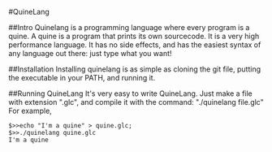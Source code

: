 #QuineLang

##Intro
Quinelang is a programming language where every program is a quine. A quine is a program that prints its own sourcecode. It is a very high performance language. It has no side effects, and has the easiest syntax of any language out there: just type what you want!


##Installation
Installing quinelang is as simple as cloning the git file, putting the executable in your PATH, and running it. 


##Running QuineLang
It's very easy to write QuineLang. Just make a file with extension ".glc", and compile it with the command: "./quinelang file.glc"
For example,

```
$>>echo "I'm a quine" > quine.glc;
$>>./quinelang quine.glc
I'm a quine
```